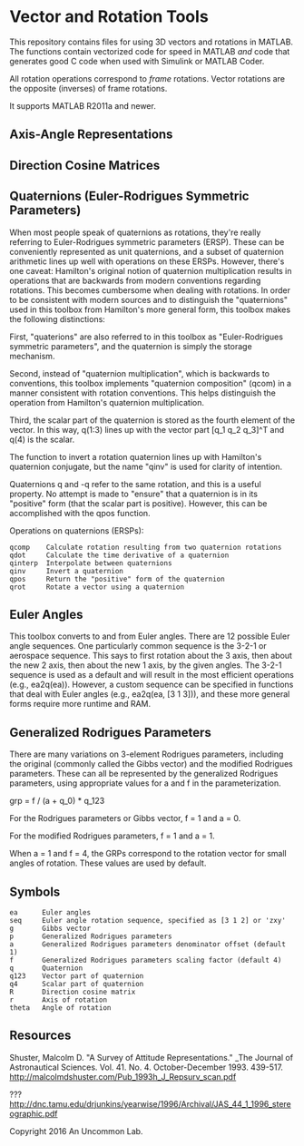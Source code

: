Vector and Rotation Tools
=========================

This repository contains files for using 3D vectors and rotations in MATLAB. The functions contain vectorized code for speed in MATLAB *and* code that generates good C code when used with Simulink or MATLAB Coder.

All rotation operations correspond to _frame_ rotations. Vector rotations are the opposite (inverses) of frame rotations.

It supports MATLAB R2011a and newer.


Axis-Angle Representations
--------------------------



Direction Cosine Matrices
-------------------------



Quaternions (Euler-Rodrigues Symmetric Parameters)
--------------------------------------------------

When most people speak of quaternions as rotations, they're really referring to Euler-Rodrigues symmetric parameters (ERSP). These can be conveniently represented as unit quaternions, and a subset of quaternion arithmetic lines up well with operations on these ERSPs. However, there's one caveat: Hamilton's original notion of quaternion multiplication results in operations that are backwards from modern conventions regarding rotations. This becomes cumbersome when dealing with rotations. In order to be consistent with modern sources and to distinguish the "quaternions" used in this toolbox from Hamilton's more general form, this toolbox makes the following distinctions:

First, "quaterions" are also referred to in this toolbox as "Euler-Rodrigues symmetric parameters", and the quaternion is simply the storage mechanism.

Second, instead of "quaternion multiplication", which is backwards to conventions, this toolbox implements "quaternion composition" (qcom) in a manner consistent with rotation conventions. This helps distinguish the operation from Hamilton's quaternion multiplication.

Third, the scalar part of the quaternion is stored as the fourth element of the vector. In this way, q(1:3) lines up with the vector part [q_1 q_2 q_3]^T and q(4) is the scalar.

The function to invert a rotation quaternion lines up with Hamilton's quaternion conjugate, but the name "qinv" is used for clarity of intention.

Quaternions q and -q refer to the same rotation, and this is a useful property. No attempt is made to "ensure" that a quaternion is in its "positive" form (that the scalar part is positive). However, this can be accomplished with the qpos function.

Operations on quaternions (ERSPs):

    qcomp    Calculate rotation resulting from two quaternion rotations
    qdot     Calculate the time derivative of a quaternion
    qinterp  Interpolate between quaternions
    qinv     Invert a quaternion
    qpos     Return the "positive" form of the quaternion
    qrot     Rotate a vector using a quaternion


Euler Angles
------------

This toolbox converts to and from Euler angles. There are 12 possible Euler angle sequences. One particularly common sequence is the 3-2-1 or aerospace sequence. This says to first rotation about the 3 axis, then about the new 2 axis, then about the new 1 axis, by the given angles. The 3-2-1 sequence is used as a default and will result in the most efficient operations (e.g., ea2q(ea)). However, a custom sequence can be specified in functions that deal with Euler angles (e.g., ea2q(ea, [3 1 3])), and these more general forms require more runtime and RAM.


Generalized Rodrigues Parameters
--------------------------------

There are many variations on 3-element Rodrigues parameters, including the original (commonly called the Gibbs vector) and the modified Rodrigues parameters. These can all be represented by the generalized Rodrigues parameters, using appropriate values for a and f in the parameterization.

grp = f / (a + q_0) * q_123

For the Rodrigues parameters or Gibbs vector, f = 1 and a = 0.

For the modified Rodrigues parameters, f = 1 and a = 1.

When a = 1 and f = 4, the GRPs correspond to the rotation vector for small angles of rotation. These values are used by default.


Symbols
-------

    ea      Euler angles
    seq     Euler angle rotation sequence, specified as [3 1 2] or 'zxy'
    g       Gibbs vector
    p       Generalized Rodrigues parameters
    a       Generalized Rodrigues parameters denominator offset (default 1)
    f       Generalized Rodrigues parameters scaling factor (default 4)
    q       Quaternion
    q123    Vector part of quaternion
    q4      Scalar part of quaternion
    R       Direction cosine matrix
    r       Axis of rotation
    theta   Angle of rotation


Resources
---------

Shuster, Malcolm D. "A Survey of Attitude Representations." _The Journal of Astronautical Sciences. Vol. 41. No. 4. October-December 1993. 439-517. http://malcolmdshuster.com/Pub_1993h_J_Repsurv_scan.pdf

??? http://dnc.tamu.edu/drjunkins/yearwise/1996/Archival/JAS_44_1_1996_stereographic.pdf


Copyright 2016 An Uncommon Lab.
